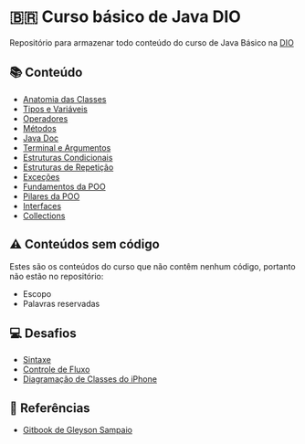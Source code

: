 
# 🇧🇷 Curso básico de Java DIO
Repositório para armazenar todo conteúdo do curso de Java Básico na [DIO](https://dio.me)

## 📚️ Conteúdo
- [Anatomia das Classes](https://github.com/julioreigen/DIO-java-basico/tree/main/src/edu/julio/sintaxe/primeirasecao)
- [Tipos e Variáveis](https://github.com/julioreigen/DIO-java-basico/blob/main/src/edu/julio/sintaxe/segundasecao/VariableTypes.java)
- [Operadores](https://github.com/julioreigen/DIO-java-basico/blob/main/src/edu/julio/sintaxe/terceirasecao/Operadores.java)
- [Métodos](https://github.com/julioreigen/DIO-java-basico/tree/main/src/edu/julio/sintaxe/quartasecao)
- [Java Doc](https://github.com/julioreigen/DIO-java-basico/blob/main/src/edu/julio/sintaxe/quintasecao/Calculator.java)
- [Terminal e Argumentos](https://github.com/julioreigen/DIO-java-basico/blob/main/src/edu/julio/sintaxe/sextasecao/)
- [Estruturas Condicionais](https://github.com/julioreigen/DIO-java-basico/blob/main/src/edu/julio/estruturascondicionais/)
- [Estruturas de Repetição](https://github.com/julioreigen/DIO-java-basico/blob/main/src/edu/julio/loop/)
- [Exceções](https://github.com/julioreigen/DIO-java-basico/blob/main/src/edu/julio/excecoes/)
- [Fundamentos da POO](https://github.com/julioreigen/DIO-java-basico/tree/main/src/edu/julio/poo/fundamentos)
- [Pilares da POO](https://github.com/julioreigen/DIO-java-basico/tree/main/src/edu/julio/poo/pilares)
- [Interfaces](https://github.com/julioreigen/DIO-java-basico/tree/main/src/edu/julio/poo/interfaces)
- [Collections](https://github.com/julioreigen/DIO-java-basico/tree/main/src/edu/julio/collections)

## ⚠️ Conteúdos sem código
Estes são os conteúdos do curso que não contêm nenhum código, portanto não estão no repositório:
- Escopo
- Palavras reservadas

## 💻️ Desafios
- [Sintaxe](https://github.com/julioreigen/DIO-java-basico/tree/main/desafios/conta-banco)
- [Controle de Fluxo](https://github.com/julioreigen/DIO-java-basico/tree/main/desafios/controle-fluxo)
- [Diagramação de Classes do iPhone](https://github.com/julioreigen/DIO-java-basico/tree/main/desafios/poo)


## 🔎 Referências
- [Gitbook de Gleyson Sampaio](https://glysns.gitbook.io/java-basico/)

<br>
<br>
